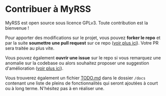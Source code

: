 # Contribuer à MyRSS

MyRSS est open source sous licence GPLv3. Toute contribution est la bienvenue !

Pour apporter des modifications sur le projet, vous pouvez **forker le repo** et par la suite **soumettre une pull request** sur ce repo ([voir plus ici](https://git-scm.com/book/en/v2/GitHub-Contributing-to-a-Project)). Votre PR sera traitée au plus vite. 

Vous pouvez également **ouvrir une issue** sur le repo si vous remarquez une anomalie sur la codebase ou alors souhaitez proposer une suggestion d'amélioration ([voir plus ici](https://docs.github.com/en/issues/tracking-your-work-with-issues/about-issues)).

Vous trouverez également un fichier [TODO.md](./docs/TODO.md) dans le dossier `/docs` contenant une liste de pleins de fonctionnalités qui seront ajoutées à court ou à long terme. N'hésitez pas à en réaliser une.